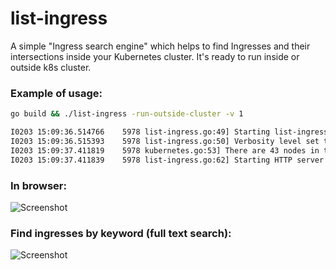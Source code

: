 # list-ingress
A simple "Ingress search engine" which helps to find Ingresses and their intersections inside your Kubernetes cluster. 
It's ready to run inside or outside k8s cluster.

### Example of usage:
```bash
go build && ./list-ingress -run-outside-cluster -v 1

I0203 15:09:36.514766    5978 list-ingress.go:49] Starting list-ingress...
I0203 15:09:36.515393    5978 list-ingress.go:50] Verbosity level set to 1
I0203 15:09:37.411819    5978 kubernetes.go:53] There are 43 nodes in the cluster
I0203 15:09:37.411839    5978 list-ingress.go:62] Starting HTTP server at http://0.0.0.0:8080
```

### In browser:
![Screenshot](https://github.com/Nastradamus/list-ingress/raw/master/list-ingress1.png)

### Find ingresses by keyword (full text search):
![Screenshot](https://github.com/Nastradamus/list-ingress/raw/master/list-ingress2.png)
